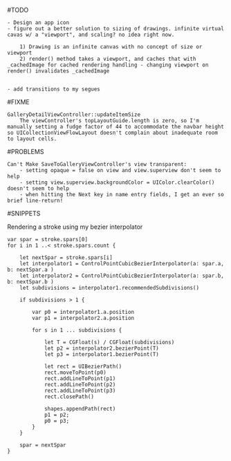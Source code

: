 #TODO

	- Design an app icon
	- figure out a better solution to sizing of drawings. infinite virtual cavas w/ a "viewport", and scaling? no idea right now.
	
		1) Drawing is an infinite canvas with no concept of size or viewport
		2) render() method takes a viewport, and caches that with _cachedImage for cached rendering handling - changing viewport on render() invalidates _cachedImage
	
	
	- add transitions to my segues

#FIXME

	GalleryDetailViewController::updateItemSize
		The viewController's topLayoutGuide.length is zero, so I'm manually setting a fudge factor of 44 to accommodate the navbar height so UICollectionViewFlowLayout doesn't complain about inadequate room to layout cells. 

#PROBLEMS

	Can't Make SaveToGalleryViewController's view transparent:
		- setting opaque = false on view and view.superview don't seem to help
		- setting view.superview.backgroundColor = UIColor.clearColor() doesn't seem to help
		- when hitting the Next key in name entry fields, I get an ever so brief line-return!
	
#SNIPPETS

Rendering a stroke using my bezier interpolator

	var spar = stroke.spars[0]
	for i in 1 ..< stroke.spars.count {

		let nextSpar = stroke.spars[i]
		let interpolator1 = ControlPointCubicBezierInterpolator(a: spar.a, b: nextSpar.a )
		let interpolator2 = ControlPointCubicBezierInterpolator(a: spar.b, b: nextSpar.b )
		let subdivisions = interpolator1.recommendedSubdivisions()

		if subdivisions > 1 {

			var p0 = interpolator1.a.position
			var p1 = interpolator2.a.position

			for s in 1 ... subdivisions {

				let T = CGFloat(s) / CGFloat(subdivisions)
				let p2 = interpolator2.bezierPoint(T)
				let p3 = interpolator1.bezierPoint(T)

				let rect = UIBezierPath()
				rect.moveToPoint(p0)
				rect.addLineToPoint(p1)
				rect.addLineToPoint(p2)
				rect.addLineToPoint(p3)
				rect.closePath()

				shapes.appendPath(rect)
				p1 = p2;
				p0 = p3;
			}
		}

		spar = nextSpar
	}

